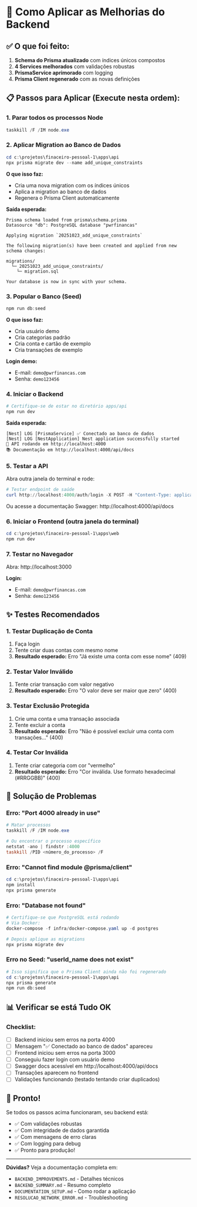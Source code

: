 # 🚀 Como Aplicar as Melhorias do Backend

## ✅ O que foi feito:

1. **Schema do Prisma atualizado** com índices únicos compostos
2. **4 Services melhorados** com validações robustas
3. **PrismaService aprimorado** com logging
4. **Prisma Client regenerado** com as novas definições

## 📋 Passos para Aplicar (Execute nesta ordem):

### 1. Parar todos os processos Node
```powershell
taskkill /F /IM node.exe
```

### 2. Aplicar Migration ao Banco de Dados
```powershell
cd c:\projetos\finaceiro-pessoal-1\apps\api
npx prisma migrate dev --name add_unique_constraints
```

**O que isso faz:**
- Cria uma nova migration com os índices únicos
- Aplica a migration ao banco de dados
- Regenera o Prisma Client automaticamente

**Saída esperada:**
```
Prisma schema loaded from prisma\schema.prisma
Datasource "db": PostgreSQL database "pwrfinancas"

Applying migration `20251023_add_unique_constraints`

The following migration(s) have been created and applied from new schema changes:

migrations/
  └─ 20251023_add_unique_constraints/
    └─ migration.sql

Your database is now in sync with your schema.
```

### 3. Popular o Banco (Seed)
```powershell
npm run db:seed
```

**O que isso faz:**
- Cria usuário demo
- Cria categorias padrão
- Cria conta e cartão de exemplo
- Cria transações de exemplo

**Login demo:**
- E-mail: `demo@pwrfinancas.com`
- Senha: `demo123456`

### 4. Iniciar o Backend
```powershell
# Certifique-se de estar no diretório apps/api
npm run dev
```

**Saída esperada:**
```
[Nest] LOG [PrismaService] ✅ Conectado ao banco de dados
[Nest] LOG [NestApplication] Nest application successfully started
🚀 API rodando em http://localhost:4000
📚 Documentação em http://localhost:4000/api/docs
```

### 5. Testar a API
Abra outra janela do terminal e rode:

```powershell
# Testar endpoint de saúde
curl http://localhost:4000/auth/login -X POST -H "Content-Type: application/json" -d "{\"email\":\"demo@pwrfinancas.com\",\"password\":\"demo123456\"}"
```

Ou acesse a documentação Swagger:
http://localhost:4000/api/docs

### 6. Iniciar o Frontend (outra janela do terminal)
```powershell
cd c:\projetos\finaceiro-pessoal-1\apps\web
npm run dev
```

### 7. Testar no Navegador
Abra: http://localhost:3000

**Login:**
- E-mail: `demo@pwrfinancas.com`
- Senha: `demo123456`

## ✨ Testes Recomendados

### 1. Testar Duplicação de Conta
1. Faça login
2. Tente criar duas contas com mesmo nome
3. **Resultado esperado:** Erro "Já existe uma conta com esse nome" (409)

### 2. Testar Valor Inválido
1. Tente criar transação com valor negativo
2. **Resultado esperado:** Erro "O valor deve ser maior que zero" (400)

### 3. Testar Exclusão Protegida
1. Crie uma conta e uma transação associada
2. Tente excluir a conta
3. **Resultado esperado:** Erro "Não é possível excluir uma conta com transações..." (400)

### 4. Testar Cor Inválida
1. Tente criar categoria com cor "vermelho"
2. **Resultado esperado:** Erro "Cor inválida. Use formato hexadecimal (#RRGGBB)" (400)

## 🐛 Solução de Problemas

### Erro: "Port 4000 already in use"
```powershell
# Matar processos
taskkill /F /IM node.exe

# Ou encontrar o processo específico
netstat -ano | findstr :4000
taskkill /PID <número_do_processo> /F
```

### Erro: "Cannot find module @prisma/client"
```powershell
cd c:\projetos\finaceiro-pessoal-1\apps\api
npm install
npx prisma generate
```

### Erro: "Database not found"
```powershell
# Certifique-se que PostgreSQL está rodando
# Via Docker:
docker-compose -f infra/docker-compose.yaml up -d postgres

# Depois aplique as migrations
npx prisma migrate dev
```

### Erro no Seed: "userId_name does not exist"
```powershell
# Isso significa que o Prisma Client ainda não foi regenerado
cd c:\projetos\finaceiro-pessoal-1\apps\api
npx prisma generate
npm run db:seed
```

## 📊 Verificar se está Tudo OK

### Checklist:
- [ ] Backend iniciou sem erros na porta 4000
- [ ] Mensagem "✅ Conectado ao banco de dados" apareceu
- [ ] Frontend iniciou sem erros na porta 3000
- [ ] Conseguiu fazer login com usuário demo
- [ ] Swagger docs acessível em http://localhost:4000/api/docs
- [ ] Transações aparecem no frontend
- [ ] Validações funcionando (testado tentando criar duplicados)

## 🎉 Pronto!

Se todos os passos acima funcionaram, seu backend está:
- ✅ Com validações robustas
- ✅ Com integridade de dados garantida
- ✅ Com mensagens de erro claras
- ✅ Com logging para debug
- ✅ Pronto para produção!

---

**Dúvidas?** Veja a documentação completa em:
- `BACKEND_IMPROVEMENTS.md` - Detalhes técnicos
- `BACKEND_SUMMARY.md` - Resumo completo
- `DOCUMENTATION_SETUP.md` - Como rodar a aplicação
- `RESOLUCAO_NETWORK_ERROR.md` - Troubleshooting